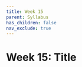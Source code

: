 ```yaml
---
title: Week 15
parent: Syllabus
has_children: false
nav_exclude: true
---
```


# Week 15: Title

<!-- ########################################################################### -->

<!-- ## Class - Monday, Dec. 6

<details closed markdown="block">
  <summary>Details</summary>

</details> -->

<!-- ########################################################################### -->

<!-- ########################################################################### -->

<!-- ## Class - Thursday, Dec. 9

<details closed markdown="block">
  <summary>Details</summary>

</details> -->

<!-- ########################################################################### -->

<!-- ########################################################################### -->

<!-- ## Recitation - Friday, Dec. 10

<details closed markdown="block">
  <summary>Details</summary>

</details> -->

<!-- ########################################################################### -->
